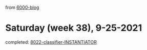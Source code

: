 from [6000-blog](../../../6000-blog.md)
# Saturday (week 38), 9-25-2021
completed: [8022-classifier-INSTANTIATOR](8022-classifier-INSTANTIATOR.md)